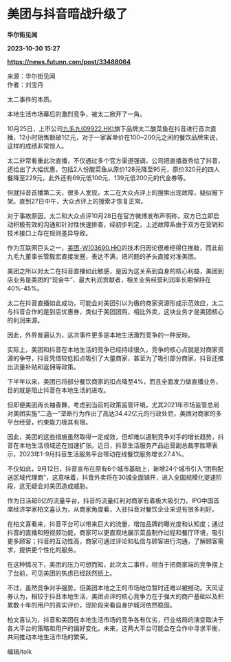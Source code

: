 # 美团与抖音暗战升级了
**华尔街见闻**

**2023-10-30 15:27**

**https://news.futunn.com/post/33488064**

来源：华尔街见闻  
作者：刘宝丹

太二事件的本质。

本地生活市场幕后的激烈竞争，被太二掀开了一角。

10月25日，上市公司[九毛九(09922.HK)](https://www.futunn.com/quote/stock?m=hk&code=09922)旗下品牌太二酸菜鱼在抖音进行首次直播，12小时销售额破1亿元，对于一家客单价在100~200元之间的餐饮品牌来说，这样的成绩非常惊人。

太二非常看重此次直播，不仅通过多个官方渠道强调，公司把直播首秀给了抖音，还给出了大幅优惠，包括2人份酸菜鱼从原价128元降至95元，原价320元的四人餐降至229元，此外还有69元低100元、139元低200元的代金券等。

但就抖音首播第二天，很多人发现，太二在大众点评上的搜索出现故障，疑似被下架。直到27日中午，大众点评上的搜索才恢复正常。

对于事故原因，太二和大众点评10月28日在官方微博发布声明称，双方已立即启动积极有效的沟通和针对性快速排查，经初步判定，上述故障系由于双方在营销和技术接口上存在规则差异导致。

作为互联网巨头之一，[美团-W(03690.HK)](https://www.futunn.com/quote/stock?m=hk&code=03690)的技术归因论很难经得住推敲，而此前九毛九董事长管毅宏直接发圈，表达不满，把问题的矛头直接对准美团。

美团之所以对太二在抖音直播如此敏感，是因为这关系到自身的核心利益，美团到店业务是美团的“现金牛”、最大利润贡献者，相关业务经营利润率长期保持在40%-45%。

太二在抖音直播如此成功，可能会对美团引以为傲的商家资源形成示范效应，太二与抖音合作的是到店优惠券，类似于美团团购，相比外卖，这块业务才是美团核心的利润来源。

因此，外界普遍认为，这次事件更多是本地生活激烈竞争的一种反映。

实际上，美团和抖音在本地生活的竞争已经持续很久，竞争的核心点就是对商家资源的争夺，抖音凭借较低扣点吸引了大量商家，甚至为了吸引部分商家，抖音还推出流量补贴和返佣等政策。

下半年以来，美团已将部分餐饮商家的扣点降至4%，而且全面发力做直播业务，目的就是阻止抖音在本地生活的进攻。

但即便美团再长袖善舞，考虑到当前的政策监管环境，尤其2021年市场监管总局对美团实施“二选一”垄断行为作出了高达34.42亿元的行政处罚，美团对商家的多平台经营，约束能力极其有限。

因此，美团的这些措施虽然取得一定成效，但却难以遏制竞争对手的增长趋势，抖音在本地生活领域还在加速扩张。近日，抖音生活服务产品运营副总裁李胜寒表示，2023年1-9月抖音生活服务平台带动在线餐饮服务增长27.4%。

不仅如此，9月12日，抖音宣布在原有6个城市基础上，新增24个城市引入“团购配送区域代理商”，这意味着，抖音外卖将在30城全面铺开，进入全国规模化提速阶段，这无疑会对美团造成威胁。

作为日活超6亿的流量平台，抖音的流量红利对商家有着极大吸引力。IPG中国首席经济学家柏文喜认为，从商家角度看，入驻抖音对餐饮企业来说有很多利好。

在柏文喜看来，抖音平台可以带来巨大的流量，增加品牌的曝光度和认知度；通过抖音的直播和短视频功能，商家可以更直观地展示菜品制作过程和餐厅环境，吸引更多顾客；抖音的互动性高，商家可通过评论和私信与顾客进行沟通，了解顾客需求，提供更个性化的服务。

在这种情况下，美团的压力可想而知，此次太二事件，相当于把商家端的竞争摆上了台前，可见美团的焦虑已经跃然纸上。

不过，虽然竞争对手强势，但美团本地之王的市场地位暂时还难以被撼动。天风证券认为，相较于抖音本地生活，美团点评的核心竞争力在于强大的商户基础以及积累数十年的用户的真实评价，现阶段来看自身护城河依然稳固。

柏文喜认为，抖音和美团在本地生活市场的竞争各有优劣，行业格局的演变取决于各大平台的策略和用户的偏好变化。未来，这两大平台可能会在合作中寻求平衡，共同推动本地生活市场的繁荣。

编辑/tolk